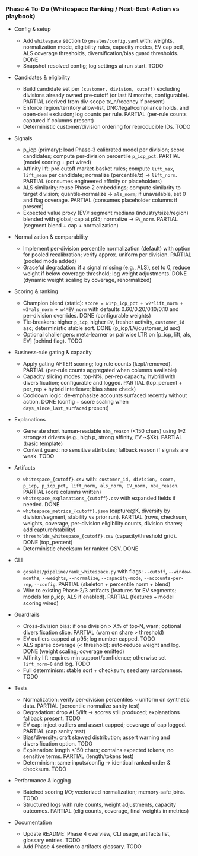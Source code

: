 ### Phase 4 To-Do (Whitespace Ranking / Next‑Best‑Action vs playbook)

- Config & setup
  - Add `whitespace` section to `gosales/config.yaml` with: weights, normalization mode, eligibility rules, capacity modes, EV cap pctl, ALS coverage thresholds, diversification/bias guard thresholds. DONE
  - Snapshot resolved config; log settings at run start. TODO

- Candidates & eligibility
  - Build candidate set per `(customer, division, cutoff)` excluding divisions already owned pre‑cutoff (or last N months, configurable). PARTIAL (derived from div-scope tx_n/recency if present)
  - Enforce region/territory allow‑list, DNC/legal/compliance holds, and open‑deal exclusion; log counts per rule. PARTIAL (per-rule counts captured if columns present)
  - Deterministic customer/division ordering for reproducible IDs. TODO

- Signals
  - p_icp (primary): load Phase‑3 calibrated model per division; score candidates; compute per‑division percentile `p_icp_pct`. PARTIAL (model scoring + pct wired)
  - Affinity lift: pre‑cutoff market‑basket rules; compute `lift_max`, `lift_mean` per candidate; normalize (percentile/z) → `lift_norm`. PARTIAL (consumes engineered affinity or placeholders)
  - ALS similarity: reuse Phase‑2 embeddings; compute similarity to target division; quantile‑normalize → `als_norm`; if unavailable, set 0 and flag coverage. PARTIAL (consumes placeholder columns if present)
  - Expected value proxy (EV): segment medians (industry/size/region) blended with global; cap at p95; normalize → `EV_norm`. PARTIAL (segment blend + cap + normalization)

- Normalization & comparability
  - Implement per‑division percentile normalization (default) with option for pooled recalibration; verify approx. uniform per division. PARTIAL (pooled mode added)
  - Graceful degradation: if a signal missing (e.g., ALS), set to 0, reduce weight if below coverage threshold; log weight adjustments. DONE (dynamic weight scaling by coverage, renormalized)

- Scoring & ranking
  - Champion blend (static): `score = w1*p_icp_pct + w2*lift_norm + w3*als_norm + w4*EV_norm` with defaults 0.60/0.20/0.10/0.10 and per‑division overrides. DONE (configurable weights)
  - Tie‑breakers: higher `p_icp`, higher `EV`, fresher activity, `customer_id` asc; deterministic stable sort. DONE (p_icp/EV/customer_id asc)
  - Optional challengers: meta‑learner or pairwise LTR on [p_icp, lift, als, EV] (behind flag). TODO

- Business‑rule gating & capacity
  - Apply gating AFTER scoring; log rule counts (kept/removed). PARTIAL (per-rule counts aggregated when columns available)
  - Capacity slicing modes: top‑N%, per‑rep capacity, hybrid with diversification; configurable and logged. PARTIAL (top_percent + per_rep + hybrid interleave; bias share check)
  - Cooldown logic: de‑emphasize accounts surfaced recently without action. DONE (config + score scaling when `days_since_last_surfaced` present)

- Explanations
  - Generate short human‑readable `nba_reason` (<150 chars) using 1–2 strongest drivers (e.g., high p, strong affinity, EV ~$Xk). PARTIAL (basic template)
  - Content guard: no sensitive attributes; fallback reason if signals are weak. TODO

- Artifacts
  - `whitespace_{cutoff}.csv` with: `customer_id, division, score, p_icp, p_icp_pct, lift_norm, als_norm, EV_norm, nba_reason`. PARTIAL (core columns written)
  - `whitespace_explanations_{cutoff}.csv` with expanded fields if needed. DONE
  - `whitespace_metrics_{cutoff}.json` (capture@K, diversity by division/segment, stability vs prior run). PARTIAL (rows, checksum, weights, coverage, per-division eligibility counts, division shares; add capture/stability)
  - `thresholds_whitespace_{cutoff}.csv` (capacity/threshold grid). DONE (top_percent)
  - Deterministic checksum for ranked CSV. DONE

- CLI
  - `gosales/pipeline/rank_whitespace.py` with flags: `--cutoff`, `--window-months`, `--weights`, `--normalize`, `--capacity-mode`, `--accounts-per-rep`, `--config`. PARTIAL (skeleton + percentile norm + blend)
  - Wire to existing Phase‑2/3 artifacts (features for EV segments; models for p_icp; ALS if enabled). PARTIAL (features + model scoring wired)

- Guardrails
  - Cross‑division bias: if one division > X% of top‑N, warn; optional diversification slice. PARTIAL (warn on share > threshold)
  - EV outliers capped at p95; log number capped. TODO
  - ALS sparse coverage (< threshold): auto‑reduce weight and log. DONE (weight scaling; coverage emitted)
  - Affinity lift requires min support/confidence; otherwise set `lift_norm=0` and log. TODO
  - Full determinism: stable sort + checksum; seed any randomness. TODO

- Tests
  - Normalization: verify per‑division percentiles ~ uniform on synthetic data. PARTIAL (percentile normalize sanity test)
  - Degradation: drop ALS/lift → scores still produced; explanations fallback present. TODO
  - EV cap: inject outliers and assert capped; coverage of cap logged. PARTIAL (cap sanity test)
  - Bias/diversity: craft skewed distribution; assert warning and diversification option. TODO
  - Explanation: length <150 chars; contains expected tokens; no sensitive terms. PARTIAL (length/tokens test)
  - Determinism: same inputs/config → identical ranked order & checksum. TODO

- Performance & logging
  - Batched scoring I/O; vectorized normalization; memory‑safe joins. TODO
  - Structured logs with rule counts, weight adjustments, capacity outcomes. PARTIAL (elig counts, coverage, final weights in metrics)

- Documentation
  - Update README: Phase 4 overview, CLI usage, artifacts list, glossary entries. TODO
  - Add Phase 4 section to artifacts glossary. TODO


